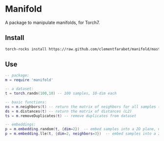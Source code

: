 Manifold
========

A package to manipulate manifolds, for Torch7.

Install
-------

```sh
torch-rocks install https://raw.github.com/clementfarabet/manifold/master/manifold-scm-0.rockspec
```

Use
---

```lua
-- package:
m = require 'manifold'

-- a dataset:
t = torch.randn(100,10) -- 100 samples, 10-dim each

-- basic functions:
ns = m.neighbors(t) -- return the matrix of neighbors for all samples (sorted)
ds = m.distances(t) -- return the matrix of distances (L2)
ts = m.removeDuplicates(t) -- remove duplicates from dataset

-- embeddings:
p = m.embedding.random(t, {dim=2})  -- embed samples into a 2D plane, using random projections
p = m.embedding.lle(t, {dim=2, neighbors=3})  -- embed samples into a 2D plane, using 3 neighbor (LLE)
```
